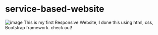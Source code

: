 # service-based-website
![image](https://github.com/user-attachments/assets/18c6437a-c357-4b1a-a1eb-6a950c07c5c7)
This is my first Responsive Website, I done this using html, css, Bootstrap framework. check out!

